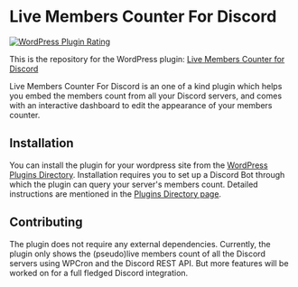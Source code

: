 # Live Members Counter For Discord

<a href="https://wordpress.org/plugins/live-members-counter-for-discord/">![WordPress Plugin Rating](https://img.shields.io/wordpress/plugin/rating/live-members-counter-for-discord?style=for-the-badge)</a>

This is the repository for the WordPress plugin: [Live Members Counter for Discord](https://wordpress.org/plugins/live-members-counter-for-discord/)

Live Members Counter For Discord is an one of a kind plugin which helps you embed the members count from all your Discord servers, and comes with an interactive dashboard to edit the appearance of your members counter.

## Installation

You can install the plugin for your wordpress site from the [WordPress Plugins Directory](https://wordpress.org/plugins/live-members-counter-for-discord/). Installation requires you to set up a Discord Bot through which the plugin can query your server's members count. Detailed instructions are mentioned in the [Plugins Directory page](https://wordpress.org/plugins/live-members-counter-for-discord/#installation).

## Contributing

The plugin does not require any external dependencies. Currently, the plugin only shows the (pseudo)live members count of all the Discord servers using WPCron and the Discord REST API. But more features will be worked on for a full fledged Discord integration.

